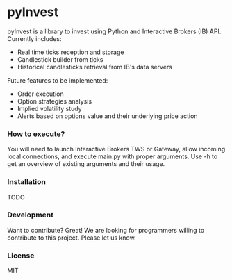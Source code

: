 # pyInvest

pyInvest is a library to invest using Python and Interactive Brokers (IB) API. Currently includes:
  - Real time ticks reception and storage
  - Candlestick builder from ticks
  - Historical candlesticks retrieval from IB's data servers

Future features to be implemented:
  - Order execution
  - Option strategies analysis
  - Implied volatility study
  - Alerts based on options value and their underlying price action

### How to execute?
You will need to launch Interactive Brokers TWS or Gateway, allow incoming local connections, and execute main.py with proper arguments. Use -h to get an overview of existing arguments and their usage.


### Installation

TODO

### Development

Want to contribute? Great! We are looking for programmers willing to contribute to this project. Please let us know.

### License
MIT
